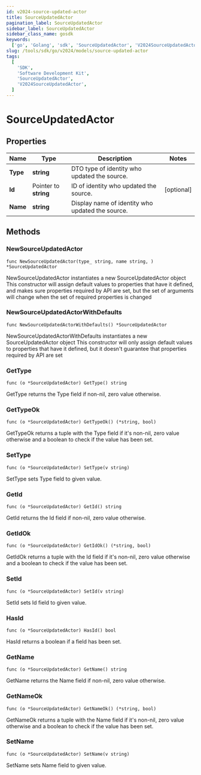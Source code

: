 ```yaml
---
id: v2024-source-updated-actor
title: SourceUpdatedActor
pagination_label: SourceUpdatedActor
sidebar_label: SourceUpdatedActor
sidebar_class_name: gosdk
keywords:
  ['go', 'Golang', 'sdk', 'SourceUpdatedActor', 'V2024SourceUpdatedActor']
slug: /tools/sdk/go/v2024/models/source-updated-actor
tags:
  [
    'SDK',
    'Software Development Kit',
    'SourceUpdatedActor',
    'V2024SourceUpdatedActor',
  ]
---
```


# SourceUpdatedActor

## Properties

| Name | Type | Description | Notes |
| --- | --- | --- | --- |
| **Type** | **string** | DTO type of identity who updated the source. |
| **Id** | Pointer to **string** | ID of identity who updated the source. | [optional] |
| **Name** | **string** | Display name of identity who updated the source. |

## Methods

### NewSourceUpdatedActor

`func NewSourceUpdatedActor(type_ string, name string, ) *SourceUpdatedActor`

NewSourceUpdatedActor instantiates a new SourceUpdatedActor object This constructor will assign default values to properties that have it defined, and makes sure properties required by API are set, but the set of arguments will change when the set of required properties is changed

### NewSourceUpdatedActorWithDefaults

`func NewSourceUpdatedActorWithDefaults() *SourceUpdatedActor`

NewSourceUpdatedActorWithDefaults instantiates a new SourceUpdatedActor object This constructor will only assign default values to properties that have it defined, but it doesn't guarantee that properties required by API are set

### GetType

`func (o *SourceUpdatedActor) GetType() string`

GetType returns the Type field if non-nil, zero value otherwise.

### GetTypeOk

`func (o *SourceUpdatedActor) GetTypeOk() (*string, bool)`

GetTypeOk returns a tuple with the Type field if it's non-nil, zero value otherwise and a boolean to check if the value has been set.

### SetType

`func (o *SourceUpdatedActor) SetType(v string)`

SetType sets Type field to given value.

### GetId

`func (o *SourceUpdatedActor) GetId() string`

GetId returns the Id field if non-nil, zero value otherwise.

### GetIdOk

`func (o *SourceUpdatedActor) GetIdOk() (*string, bool)`

GetIdOk returns a tuple with the Id field if it's non-nil, zero value otherwise and a boolean to check if the value has been set.

### SetId

`func (o *SourceUpdatedActor) SetId(v string)`

SetId sets Id field to given value.

### HasId

`func (o *SourceUpdatedActor) HasId() bool`

HasId returns a boolean if a field has been set.

### GetName

`func (o *SourceUpdatedActor) GetName() string`

GetName returns the Name field if non-nil, zero value otherwise.

### GetNameOk

`func (o *SourceUpdatedActor) GetNameOk() (*string, bool)`

GetNameOk returns a tuple with the Name field if it's non-nil, zero value otherwise and a boolean to check if the value has been set.

### SetName

`func (o *SourceUpdatedActor) SetName(v string)`

SetName sets Name field to given value.
